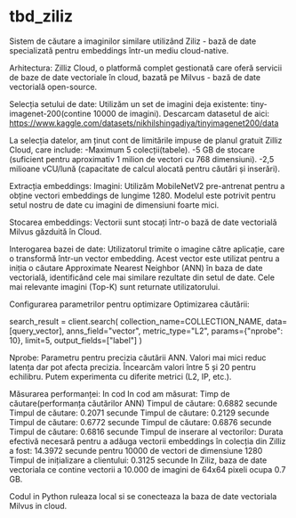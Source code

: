 # tbd_ziliz
Sistem de căutare a imaginilor similare utilizând Ziliz - bază de date specializată pentru embeddings într-un mediu cloud-native.

Arhitectura:
Zilliz Cloud, o platformă complet gestionată care oferă servicii de baze de date vectoriale în cloud, bazată pe Milvus - bază de date vectorială open-source. 

Selecția setului de date: Utilizăm un set de imagini deja existente: tiny-imagenet-200(contine 10000 de imagini). Descarcam datasetul de aici: https://www.kaggle.com/datasets/nikhilshingadiya/tinyimagenet200/data

La selecția datelor, am ținut cont de limitările impuse de planul gratuit Zilliz Cloud, care include:
-Maximum 5 colecții(tabele).
-5 GB de stocare (suficient pentru aproximativ 1 milion de vectori cu 768 dimensiuni).
-2,5 milioane vCU/lună (capacitate de calcul alocată pentru căutări și inserări).

Extracția embeddings:
Imagini: Utilizăm MobileNetV2 pre-antrenat pentru a obține vectori embeddings de lungime 1280. Modelul este potrivit pentru setul nostru de date cu imagini de dimensiuni foarte mici.

Stocarea embeddings: Vectorii sunt stocați într-o bază de date vectorială Milvus găzduită în Cloud.

Interogarea bazei de date:
Utilizatorul trimite o imagine către aplicație, care o transformă într-un vector embedding. Acest vector este utilizat pentru a iniția o căutare Approximate Nearest Neighbor (ANN) în baza de date vectorială, identificând cele mai similare rezultate din setul de date.
Cele mai relevante imagini (Top-K) sunt returnate utilizatorului.

Configurarea parametrilor pentru optimizare
Optimizarea căutării:


search_result = client.search(
    collection_name=COLLECTION_NAME,
    data=[query_vector],
    anns_field="vector",
    metric_type="L2",
    params={"nprobe": 10},
    limit=5,
    output_fields=["label"]
)

Nprobe: Parametru pentru precizia căutării ANN. Valori mai mici reduc latența dar pot afecta precizia. Încearcăm valori între 5 și 20 pentru echilibru.
Putem experimenta cu diferite metrici (L2, IP, etc.).

Măsurarea performanței: 
In cod In cod am măsurat:
Timp de căutare(performanța căutărilor ANN)
Timpul de căutare: 0.6882 secunde
Timpul de căutare: 0.2071 secunde
Timpul de căutare: 0.2129 secunde
Timpul de căutare: 0.6772 secunde
Timpul de căutare: 0.6876 secunde
Timpul de căutare: 0.6816 secunde
Timpul de inserare al vectorilor: Durata efectivă necesară pentru a adăuga vectorii embeddings în colecția din Zilliz a fost: 14.3972 secunde pentru 10000 de vectori de dimensiune 1280
Timpul de inițializare a clientului: 0.3125 secunde
In Ziliz, baza de date vectoriala ce contine vectorii a 10.000 de imagini de 64x64 pixeli ocupa 0.7 GB.

Codul in Python ruleaza local si se conecteaza la baza de date vectoriala Milvus in cloud. 

